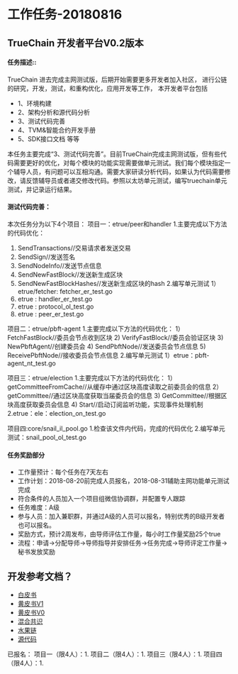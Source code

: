 工作任务-20180816
==========================================

## TrueChain 开发者平台V0.2版本

#### 任务描述::
TrueChain 进去完成主网测试版，后期开始需要更多开发者加入社区，
进行公链的研究，开发，测试，和重构优化，应用开发等工作，
本开发者平台包括
* 1、环境构建
* 2、架构分析和源代码分析
* 3、测试代码完善
* 4、TVM&智能合约开发手册 
* 5、SDK接口文档 等等

本任务主要完成“3、测试代码完善”。目前TrueChain完成主网测试版，但有些代码需要更好的优化，对每个模块的功能实现需要做单元测试。我们每个模块指定一个辅导人员，有问题可以互相沟通。需要大家研读分析代码，如果认为代码需要修改，请反馈辅导员或者递交修改代码。参照以太坊单元测试，编写truechain单元测试，并记录运行结果。

#### 测试代码完善：
本次任务分为以下4个项目：
项目一：etrue/peer和handler
1.主要完成以下方法的代码优化：
1) SendTransactions//交易请求者发送交易
2) SendSign//发送签名
3) SendNodeInfo//发送节点信息
4) SendNewFastBlock//发送新生成区块
5) SendNewFastBlockHashes//发送新生成区块的hash
2.编写单元测试
1）etrue/fetcher: fetcher_er_test.go
2) etrue : handler_er_test.go
3) etrue : protocol_ol_test.go
4) etrue : peer_er_test.go

项目二：etrue/pbft-agent
1.主要完成以下方法的代码优化：
1）FetchFastBlock//委员会节点收到区块
2) VerifyFastBlock//委员会验证区块
3) NewPbftAgent//创建委员会
4) SendPbftNode//发送委员会节点信息
5) ReceivePbftNode//接收委员会节点信息
2.编写单元测试
1）etrue：pbft-agent_nt_test.go

项目三：etrue/election
1.主要完成以下方法的代码优化：
1）getCommitteeFromCache//从缓存中通过区块高度读取之前委员会的信息
2）getCommittee//通过区块高度获取当届委员会的信息
3) GetCommittee//根据区块高度获取委员会信息
4) Start//启动订阅监听功能，实现事件处理机制
2.etrue：ele：election_on_test.go

项目四:core/snail_il_pool.go
1.检查该文件内代码，完成的代码优化
2.编写单元测试：snail_pool_ol_test.go

#### 任务奖励部分

* 工作量预计：每个任务在7天左右
* 工作计划：2018-08-20前完成人员报名，2018-08-31辅助主网功能单元测试完成
* 符合条件的人员加入一个项目组微信协调群，并配置专人跟踪
* 任务难度：A级
* 参与人员：加入兼职群，并通过A级的人员可以报名，特别优秀的B级开发者也可以报名。
* 奖励方式，预计2周发布，由导师评估工作量，每小时工作量奖励25个true
* 流程：申请->分配导师->导师指导并安排任务->任务完成->导师评定工作量->秘书发放奖励


## 开发参考文档？

* [白皮书](https://github.com/truechain/wiki/blob/master/whitepaper/Truechain.pdf) 
* [黄皮书V1](https://github.com/truechain/wiki/blob/master/docs-cn/yellowpaperV1.md)
* [黄皮书V0](https://github.com/truechain/wiki/blob/master/docs-cn/yellowpaper.md)
* [混合共识](https://github.com/truechain/wiki/blob/master/paper/Hybrid_Consensus_Effcient_Consensus_in_the_Permissionless_Model.md)
* [水果链](https://github.com/truechain/wiki/blob/master/paper/FruitChains_A_Fair_Blockchain.md)
* [源代码](https://github.com/truechain/truechain-engineering-code.git)

已报名：
项目一（限4人）：1.
项目二（限4人）：1.
项目三（限4人）：1.
项目四（限4人）：1.
